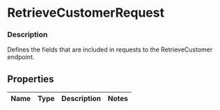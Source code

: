 
# RetrieveCustomerRequest

### Description

Defines the fields that are included in requests to the RetrieveCustomer endpoint.

## Properties
Name | Type | Description | Notes
------------ | ------------- | ------------- | -------------



